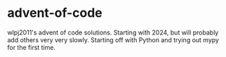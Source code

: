 # advent-of-code
wlpj2011's advent of code solutions. Starting with 2024, but will probably add others very very slowly. Starting off with Python and trying out mypy for the first time.
